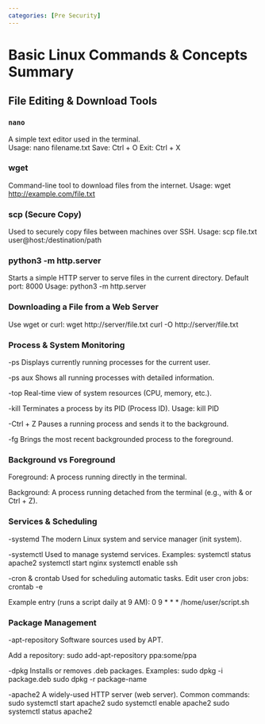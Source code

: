 ```yaml
---
categories: [Pre Security]
---
```


# Basic Linux Commands & Concepts Summary

## File Editing & Download Tools

### `nano`
A simple text editor used in the terminal.  
Usage:
nano filename.txt
Save: Ctrl + O
Exit: Ctrl + X

### wget
Command-line tool to download files from the internet.
Usage:
wget http://example.com/file.txt

### scp (Secure Copy)
Used to securely copy files between machines over SSH.
Usage:
scp file.txt user@host:/destination/path

### python3 -m http.server
Starts a simple HTTP server to serve files in the current directory.
Default port: 8000
Usage:
python3 -m http.server

### Downloading a File from a Web Server
Use wget or curl:
wget http://server/file.txt
curl -O http://server/file.txt

### Process & System Monitoring
-ps
Displays currently running processes for the current user.

-ps aux
Shows all running processes with detailed information.

-top
Real-time view of system resources (CPU, memory, etc.).

-kill
Terminates a process by its PID (Process ID).
Usage:
kill PID

-Ctrl + Z
Pauses a running process and sends it to the background.

-fg
Brings the most recent backgrounded process to the foreground.

### Background vs Foreground
Foreground: A process running directly in the terminal.

Background: A process running detached from the terminal (e.g., with & or Ctrl + Z).

### Services & Scheduling
-systemd
The modern Linux system and service manager (init system).

-systemctl
Used to manage systemd services.
Examples:
systemctl status apache2
systemctl start nginx
systemctl enable ssh

-cron & crontab
Used for scheduling automatic tasks.
Edit user cron jobs:
crontab -e

Example entry (runs a script daily at 9 AM):
0 9 * * * /home/user/script.sh

### Package Management
-apt-repository
Software sources used by APT.

Add a repository:
sudo add-apt-repository ppa:some/ppa

-dpkg
Installs or removes .deb packages.
Examples:
sudo dpkg -i package.deb
sudo dpkg -r package-name

-apache2
A widely-used HTTP server (web server).
Common commands:
sudo systemctl start apache2
sudo systemctl enable apache2
sudo systemctl status apache2


